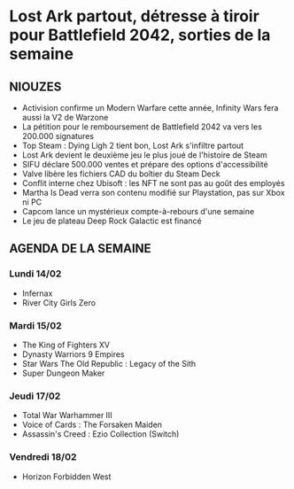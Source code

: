 # Lost Ark partout, détresse à tiroir pour Battlefield 2042, sorties de la semaine

## NIOUZES

- Activision confirme un Modern Warfare cette année, Infinity Wars fera aussi la V2 de Warzone
- La pétition pour le remboursement de Battlefield 2042 va vers les 200.000 signatures
- Top Steam : Dying Ligh 2 tient bon, Lost Ark s'infiltre partout
- Lost Ark devient le deuxième jeu le plus joué de l'histoire de Steam
- SIFU déclare 500.000 ventes et prépare des options d'accessibilité
- Valve libère les fichiers CAD du boîtier du Steam Deck
- Conflit interne chez Ubisoft : les NFT ne sont pas au goût des employés
- Martha Is Dead verra son contenu modifié sur Playstation, pas sur Xbox ni PC
- Capcom lance un mystérieux compte-à-rebours d'une semaine
- Le jeu de plateau Deep Rock Galactic est financé

## AGENDA DE LA SEMAINE

### Lundi 14/02
- Infernax
- River City Girls Zero

### Mardi 15/02
- The King of Fighters XV
- Dynasty Warriors 9 Empires
- Star Wars The Old Republic : Legacy of the Sith
- Super Dungeon Maker

### Jeudi 17/02
- Total War Warhammer III
- Voice of Cards : The Forsaken Maiden
- Assassin's Creed : Ezio Collection (Switch)

### Vendredi 18/02
- Horizon Forbidden West
